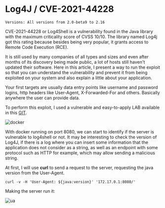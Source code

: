 # Log4J / CVE-2021-44228
    Versions: All versions from 2.0-beta9 to 2.16


CVE-2021-44228 or Log4Shell is a vulnerability found in the Java library with the maximum criticality score of CVSS 10/10. The library named Log4j got this rating because besides being very popular, it grants access to Remote Code Execution (RCE).

It is still used by many companies of all types and sizes and even after months of its discovery being made public, a lot of hosts still haven't updated their software. Here in this article, I present a way to run the exploit so that you can understand the vulnerability and prevent it from being exploited on your system and also explain a little about your application.

Your first targets are usually data entry points like username and password logins, http headers like User-Agent, X-Forwarded-For and others. Basically anywhere the user can provide data.

To perform this exploit, I used a vulnerable and easy-to-apply LAB available in this [GIT](https://github.com/leonjza/log4jpwn).

![docker](https://user-images.githubusercontent.com/66689576/160430502-abc2c99e-7a65-48d5-913d-f165442ef757.png)

With docker running on port 8080, we can start to identify if the server is vulnerable to log4shell or not.
It may be interesting to check the version of Log4J, if there is a log where you can insert some information that the application does not consider as a string, as well as an endpoint with some protocol such as HTTP for example, which may allow sending a malicious string.

At first, I will use **curl** to send a request to the server, requesting the java version from the User-Agent.

    curl -v -H 'User-Agent: ${java:version}' '172.17.0.1:8080/'

Making the server run it: 

![ua](https://user-images.githubusercontent.com/66689576/160430578-9caa5e17-129b-4bc3-a7fd-1e574ac4fc2e.png)



